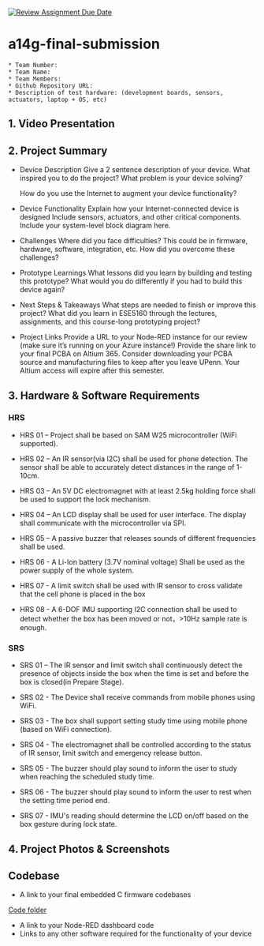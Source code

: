 [![Review Assignment Due Date](https://classroom.github.com/assets/deadline-readme-button-22041afd0340ce965d47ae6ef1cefeee28c7c493a6346c4f15d667ab976d596c.svg)](https://classroom.github.com/a/AlBFWSQg)
# a14g-final-submission

    * Team Number: 
    * Team Name: 
    * Team Members: 
    * Github Repository URL: 
    * Description of test hardware: (development boards, sensors, actuators, laptop + OS, etc) 

## 1. Video Presentation

## 2. Project Summary

- Device Description
    Give a 2 sentence description of your device.
    What inspired you to do the project? What problem is your device solving?

    How do you use the Internet to augment your device functionality?

- Device Functionality
    Explain how your Internet-connected device is designed
    Include sensors, actuators, and other critical components.
    Include your system-level block diagram here.

- Challenges
    Where did you face difficulties? This could be in firmware, hardware, software, integration, etc.
    How did you overcome these challenges?

- Prototype Learnings
    What lessons did you learn by building and testing this prototype?
    What would you do differently if you had to build this device again?

- Next Steps & Takeaways
    What steps are needed to finish or improve this project?
    What did you learn in ESE5160 through the lectures, assignments, and this course-long prototyping project?

- Project Links
    Provide a URL to your Node-RED instance for our review (make sure it’s running on your Azure instance!)
    Provide the share link to your final PCBA on Altium 365.
    Consider downloading your PCBA source and manufacturing files to keep after you leave UPenn. Your Altium access will expire after this semester.


## 3. Hardware & Software Requirements

### HRS

- HRS 01 – Project shall be based on SAM W25 microcontroller (WiFi supported).

- HRS 02 – An IR sensor(via I2C) shall be used for phone detection. The sensor shall be able to accurately detect distances in the range of 1-10cm.

- HRS 03 – An 5V DC electromagnet with at least 2.5kg holding force shall be used to support the lock mechanism.

- HRS 04 – An LCD display shall be used for user interface. The display shall communicate with the microcontroller via SPI.

- HRS 05 – A passive buzzer that releases sounds of different frequencies shall be used.

- HRS 06 - A Li-Ion battery (3.7V nominal voltage) Shall be used as the power supply of the whole system.

- HRS 07 - A limit switch shall be used with IR sensor to cross validate that the cell phone is placed in the box

- HRS 08 - A 6-DOF IMU supporting I2C connection shall be used to detect whether the box has been moved or not，>10Hz sample rate is enough.

### SRS

- SRS 01 – The IR sensor and limit switch shall continuously detect the presence of objects inside the box when the time is set and before the box is closed(in Prepare Stage).

- SRS 02 - The Device shall receive commands from mobile phones using WiFi.

- SRS 03 - The box shall support setting study time using mobile phone (based on WiFi connection).

- SRS 04 - The electromagnet shall be controlled according to the status of IR sensor, limit switch and emergency release button.

- SRS 05 - The buzzer should play sound to inform the user to study when reaching the scheduled study time.

- SRS 06 - The buzzer should play sound to inform the user to rest when the setting time period end.

- SRS 07 - IMU's reading should determine the LCD on/off based on the box gesture during lock state.

## 4. Project Photos & Screenshots

## Codebase

- A link to your final embedded C firmware codebases

[Code folder](./Code/)

- A link to your Node-RED dashboard code
- Links to any other software required for the functionality of your device

